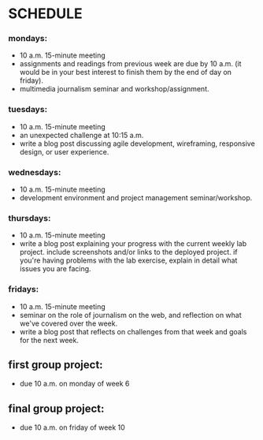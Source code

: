 # SCHEDULE

### mondays:
- 10 a.m. 15-minute meeting
- assignments and readings from previous week are due by 10 a.m. (it would be in your best interest to finish them by the end of day on friday).
- multimedia journalism seminar and workshop/assignment.


### tuesdays:
- 10 a.m. 15-minute meeting
- an unexpected challenge at 10:15 a.m.
- write a blog post discussing agile development, wireframing, responsive design, or user experience.


### wednesdays:
- 10 a.m. 15-minute meeting
- development environment and project management seminar/workshop.


### thursdays:
- 10 a.m. 15-minute meeting
- write a blog post explaining your progress with the current weekly lab project. include screenshots and/or links to the deployed project. if you're having problems with the lab exercise, explain in detail what issues you are facing.


### fridays:
- 10 a.m. 15-minute meeting
- seminar on the role of journalism on the web, and reflection on what we've covered over the week.
- write a blog post that reflects on challenges from that week and goals for the next week.



## first group project:
- due 10 a.m. on monday of week 6


## final group project:
- due 10 a.m. on friday of week 10
